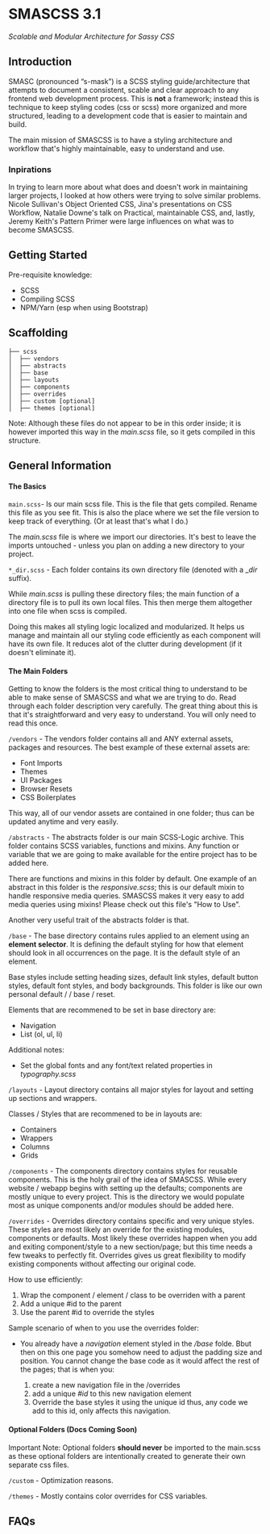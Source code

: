 # SMASCSS 3.1

_Scalable and Modular Architecture for Sassy CSS_

## Introduction

SMASC (pronounced “s-mask”) is a SCSS styling guide/architecture that attempts to document a consistent, scable and clear approach to any frontend web development process. This is **not** a framework; instead this is technique to keep styling codes (css or scss) more organized and more structured, leading to a development code that is easier to maintain and build.

The main mission of SMASCSS is to have a styling architecture and workflow that's highly maintainable, easy to understand and use.

### Inpirations

In trying to learn more about what does and doesn't work in maintaining larger projects, I looked at how others were trying to solve similar problems. Nicole Sullivan's Object Oriented CSS, Jina's presentations on CSS Workflow, Natalie Downe's talk on Practical, maintainable CSS, and, lastly, Jeremy Keith's Pattern Primer were large influences on what was to become SMASCSS.

## Getting Started

Pre-requisite knowledge:

- SCSS
- Compiling SCSS
- NPM/Yarn (esp when using Bootstrap)

## Scaffolding

```
├── scss
│  ├── vendors
│  ├── abstracts
│  ├── base
│  ├── layouts
│  ├── components
│  ├── overrides
│  ├── custom [optional]
│  ├── themes [optional]
```

Note: Although these files do not appear to be in this order inside; it is however imported this way in the _main.scss_ file, so it gets compiled in this structure.

## General Information

#### The Basics

`main.scss`- Is our main scss file. This is the file that gets compiled. Rename this file as you see fit. This is also the place where we set the file version to keep track of everything. (Or at least that's what I do.)

The _main.scss_ file is where we import our directories. It's best to leave the imports untouched - unless you plan on adding a new directory to your project.

`*_dir.scss` - Each folder contains its own directory file (denoted with a \__dir_ suffix). 

While _main.scss_ is pulling these directory files; the main function of a directory file is to pull its own local files. This then merge them altogether into one file when scss is compiled. 

Doing this makes all styling logic localized and modularized. It helps us manage and maintain all our styling code efficiently as each component will have its own file. It reduces alot of the clutter during development (if it doesn't eliminate it).

#### The Main Folders

Getting to know the folders is the most critical thing to understand to be able to make sense of SMASCSS and what we are trying to do. Read through each folder description very carefully. The great thing about this is that it's straightforward and very easy to understand. You will only need to read this once.

`/vendors` - The vendors folder contains all and ANY external assets, packages and resources. The best example of these external assets are:

- Font Imports
- Themes
- UI Packages
- Browser Resets
- CSS Boilerplates

This way, all of our vendor assets are contained in one folder; thus can be updated anytime and very easily.

`/abstracts` - The abstracts folder is our main SCSS-Logic archive. This folder contains SCSS variables, functions and mixins. Any function or variable that we are going to make available for the entire project has to be added here.

There are functions and mixins in this folder by default. One example of an abstract in this folder is the _responsive.scss_; this is our default mixin to handle responsive media queries. SMASCSS makes it very easy to add media queries using mixins! Please check out this file's "How to Use".

Another very useful trait of the abstracts folder is that.

`/base` - The base directory contains rules applied to an element using an **element selector**. It is defining the default styling for how that element should look in all occurrences on the page. It is the default style of an element.

Base styles include setting heading sizes, default link styles, default button styles, default font styles, and body backgrounds. This folder is like our own personal default / / base / reset.

Elements that are recommened to be set in base directory are:

- Navigation
- List (ol, ul, li)

Additional notes:

- Set the global fonts and any font/text related properties in _typography.scss_

`/layouts` - Layout directory contains all major styles for layout and setting up sections and wrappers.

Classes / Styles that are recommened to be in layouts are:

- Containers
- Wrappers
- Columns
- Grids

`/components` - The components directory contains styles for reusable components. This is the holy grail of the idea of SMASCSS. While every website / webapp begins with setting up the defaults; components are mostly unique to every project. This is the directory we would populate most as unique components and/or modules should be added here.


`/overrides` -  Overrides directory contains specific and very unique styles. These styles are most likely an override for the existing modules, components or defaults. Most likely these overrides happen when you add and exiting component/style to a new section/page; but this time needs a few tweaks to perfectly fit. Overrides gives us great flexibility to modify existing components without affecting our original code.

How to use efficiently:
1. Wrap the component / element / class to be overriden with a parent
2. Add a unique #id to the parent
3. Use the parent #id to override the styles

Sample scenario of when to you use the overrides folder:
- You already have a _navigation_ element styled in the _/base_ folde. Bbut then on this one page you somehow need to adjust the padding size and position. You cannot change the base code as it would affect the rest of the pages; that is when you:

    1. create a new navigation file in the /overrides
    2. add a unique _#id_ to this new navigation element
    3. Override the base styles it using the unique id thus, any code we add to this id, only affects this navigation.

#### Optional Folders (Docs Coming Soon)
Important Note: Optional folders **should never** be imported to the main.scss as these optional folders are intentionally created to generate their own separate css files.

`/custom` - Optimization reasons. 

`/themes` - Mostly contains color overrides for CSS variables.

## FAQs

